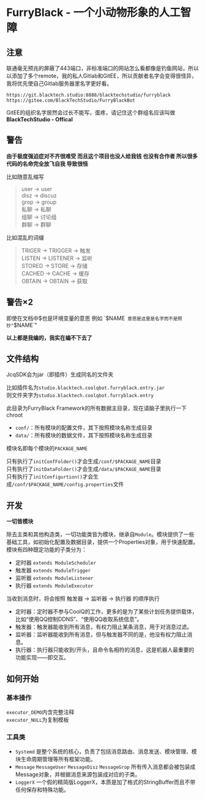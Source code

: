 # FurryBlack - 一个小动物形象的人工智障  

## 注意  

联通毫无预兆的屏蔽了443端口，非标准端口的网站怎么看都像是钓鱼网站，所以以添加了多个remote，我的私人Gitlab和GitEE，所以贡献者名字会变得很怪异，我将优先使自己Gitlab服务器里名字更好看。

`https://git.blacktech.studio:8888/blacktechstudio/furryblack`  
`https://gitee.com/BlackTechStudio/FurryBlackBot`  

GitEE的组织名字居然会过长不能写，蛋疼，请记住这个群组名应该叫做**BlackTechStudio - Offical**  

## 警告  

**由于极度强迫症对不齐很难受 而且这个项目也没人给我钱 也没有合作者 所以很多代码的名命完全放飞自我 导致很怪**  

比如随意乱缩写  
> user → user  
> disz → discuz  
> grop → group  
> 私聊 → 私聊  
> 组聊 → 讨论组  
> 群聊 → 群聊  

比如混乱的词缀  
> TRIGER → TRIGGER → 触发  
> LISTEN → LISTENER → 监听  
> STORED → STORE → 存储  
> CACHED → CACHE → 缓存  
> OBTAIN → OBTAIN → 获取  

## 警告×2  

即使在文档中$也是环境变量的意思  
例如 `$NAME` 意思是这里是名字而不是照抄"`$NAME`"  

**以上都是我编的，我实在编不下去了**  

## 文件结构  
JcqSDK会为jar（即插件）生成同名的文件夹  

比如插件名为`studio.blacktech.coolqbot.furryblack.entry.jar`  
则文件夹字为`studio.blacktech.coolqbot.furryblack.entry`  

此目录为FurryBlack Framework的所有数据主目录，现在请脑子里执行一下chroot  

- `conf/`：所有模块的配置文件，其下按照模块名称生成目录  
- `data/`：所有模块的数据文件，其下按照模块名称生成目录  

模块名即每个模块的`PACKAGE_NAME`  

只有执行了`initConfFolder()`才会生成`/conf/$PACKAGE_NAME`目录  
只有执行了`initDataFolder()`才会生成`/data/$PACKAGE_NAME`目录  
只有执行了`initConfigurtion()`才会生成`/conf/$PACKAGE_NAME/config.properties`文件  

## 开发  

**一切皆模块**  

除去主类和其他构造类，一切功能类皆为模块，继承自`Module`。模块提供了一些基础工具，如初始化配置及数据目录，提供一个Properties对象，用于快速配置。模块有四种既定功能的子类分为：  

- 定时器 `extends ModuleScheduler`  
- 触发器 `extends ModuleTrigger`  
- 监听器 `extends ModuleListener`  
- 执行器 `extends ModuleExecutor`  

当收到消息时，将会按照 触发器 → 监听器 → 执行器 的顺序执行  

- 定时器：定时器不参与CoolQ的工作，更多的是为了某些计划任务提供载体，比如“使用QQ控制DDNS”、“使用QQ收取系统信息”。  
- 触发器：触发器能收到所有消息，有权力阻止某条消息，用于对消息过滤。  
- 监听器：监听器能收到所有消息，但与触发器不同的是，他没有权力阻止消息。  
- 执行器：执行器只能收到/开头，且命令名相符的消息，这是机器人最重要的功能实现——即交互。  

## 如何开始

### 基本操作

`executor_DEMO`内含完整注释  
`executor_NULL`为复制模板  

### 工具类

- `Systemd` 是整个系统的核心，负责了包括消息路由、消息发送、模块管理、模块生命周期管理等所有框架功能。  
- `Message` `MessageUser` `MessageDisz` `MessageGrop` 所有传入消息都会被包装成Message对象，并根据消息来源包装成对应的子类。  
- `LoggerX` 一个假的精简版LoggerX，本质是加了格式的StringBuffer而且不带任何保存和特殊功能。  

